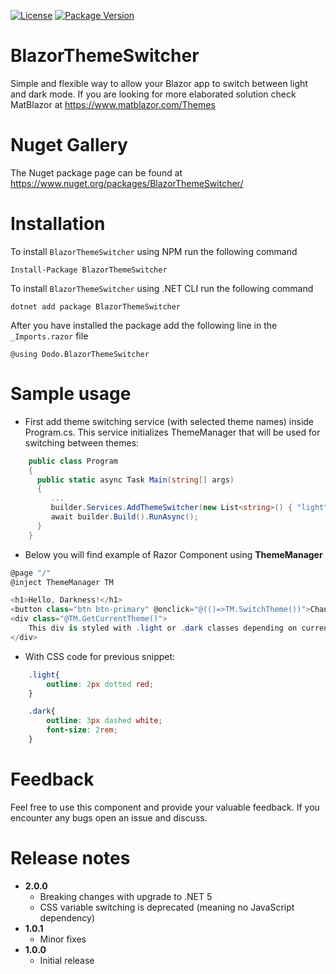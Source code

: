 [![License](https://img.shields.io/github/license/BlazorExtensions/Storage.svg?longCache=true&style=flat-square)](https://github.com/DominikNITA/Blazor.ThemeSwitcher/blob/master/LICENSE)
[![Package Version](https://img.shields.io/badge/nuget-v2.0.0-blue.svg?longCache=true&style=flat-square)](https://www.nuget.org/packages/BlazorThemeSwitcher/)
# BlazorThemeSwitcher
Simple and flexible way to allow your Blazor app to switch between light and dark mode. If you are looking for more elaborated solution check MatBlazor at https://www.matblazor.com/Themes
# Nuget Gallery
The Nuget package page can be found at https://www.nuget.org/packages/BlazorThemeSwitcher/
# Installation
To install ```BlazorThemeSwitcher``` using NPM run the following command
```
Install-Package BlazorThemeSwitcher
```
To install ```BlazorThemeSwitcher``` using .NET CLI run the following command
```
dotnet add package BlazorThemeSwitcher
```
After you have installed the package add the following line in the ```_Imports.razor``` file
```
@using Dodo.BlazorThemeSwitcher
```
# Sample usage
   - First add theme switching service (with selected theme names) inside Program.cs. This service initializes ThemeManager that will be used for switching between themes:
   ``` C#
       public class Program
       {
         public static async Task Main(string[] args)
         {
            ...
            builder.Services.AddThemeSwitcher(new List<string>() { "light", "dark" });
            await builder.Build().RunAsync();
         }
       }
   ```
   - Below you will find example of Razor Component using **ThemeManager**
``` C#
@page "/"
@inject ThemeManager TM

<h1>Hello, Darkness!</h1>
<button class="btn btn-primary" @onclick="@(()=>TM.SwitchTheme())">Change Theme</button>
<div class="@TM.GetCurrentTheme()">
    This div is styled with .light or .dark classes depending on current theme!
</div>
```

   - With CSS code for previous snippet:
```css
    .light{
        outline: 2px dotted red;
    }

    .dark{
        outline: 3px dashed white;
        font-size: 2rem;
    }

```
          
# Feedback
   Feel free to use this component and provide your valuable feedback. If you encounter any bugs open an issue and discuss.
# Release notes
- **2.0.0**
   - Breaking changes with upgrade to .NET 5
   - CSS variable switching is deprecated (meaning no JavaScript dependency)
- **1.0.1**
   - Minor fixes
- **1.0.0**
   - Initial release
